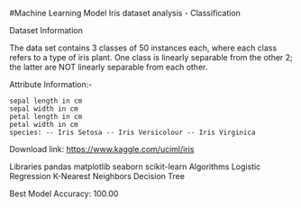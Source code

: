 #Machine Learning Model
Iris dataset analysis - Classification


Dataset Information

The data set contains 3 classes of 50 instances each, where each class refers to a type of iris plant. One class is linearly separable from the other 2; the latter are NOT linearly separable from each other.

Attribute Information:-

    sepal length in cm
    sepal width in cm
    petal length in cm
    petal width in cm
    species: -- Iris Setosa -- Iris Versicolour -- Iris Virginica

Download link: https://www.kaggle.com/uciml/iris

Libraries
pandas
matplotlib
seaborn
scikit-learn
Algorithms
Logistic Regression
K-Nearest Neighbors
Decision Tree

Best Model Accuracy: 100.00

